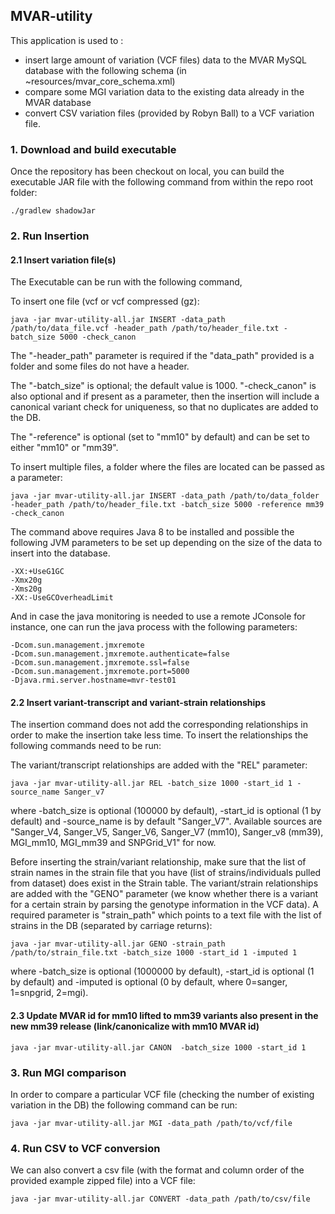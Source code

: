 ## MVAR-utility

This application is used to :
* insert large amount of variation (VCF files) data to the MVAR MySQL database with the following schema (in ~resources/mvar_core_schema.xml)
* compare some MGI variation data to the existing data already in the MVAR database
* convert CSV variation files (provided by Robyn Ball) to a VCF variation file.

### 1. Download and build executable

Once the repository has been checkout on local, you can build the executable JAR file with the following command from within the repo root folder:

```
./gradlew shadowJar
```

### 2. Run Insertion
    
#### 2.1 Insert variation file(s)
    
The Executable can be run with the following command,
    
To insert one file (vcf or vcf compressed (gz):
```
java -jar mvar-utility-all.jar INSERT -data_path /path/to/data_file.vcf -header_path /path/to/header_file.txt -batch_size 5000 -check_canon
```
   
The "-header_path" parameter is required if the "data_path" provided is a folder and some files do not have a header.
   
The "-batch_size" is optional; the default value is 1000. "-check_canon" is also optional and if present as a parameter, then the insertion will include a canonical variant check for uniqueness, so that no duplicates are added to the DB.

The "-reference" is optional (set to "mm10" by default) and can be set to either "mm10" or "mm39".

To insert multiple files, a folder where the files are located can be passed as a parameter:
```
java -jar mvar-utility-all.jar INSERT -data_path /path/to/data_folder -header_path /path/to/header_file.txt -batch_size 5000 -reference mm39 -check_canon
```
  
The command above requires Java 8 to be installed and possible the following JVM parameters to be set up depending on the size of the data to insert into the database.

```
-XX:+UseG1GC
-Xmx20g 
-Xms20g 
-XX:-UseGCOverheadLimit
```

And in case the java monitoring is needed to use a remote JConsole for instance, one can run the java process with the following parameters:   

```
-Dcom.sun.management.jmxremote 
-Dcom.sun.management.jmxremote.authenticate=false 
-Dcom.sun.management.jmxremote.ssl=false 
-Dcom.sun.management.jmxremote.port=5000 
-Djava.rmi.server.hostname=mvr-test01
```

#### 2.2 Insert variant-transcript and variant-strain relationships
    
The insertion command does not add the corresponding relationships in order to make the insertion take less time. To insert the relationships the following commands need to be run:
    
The variant/transcript relationships are added with the "REL" parameter:
    
```
java -jar mvar-utility-all.jar REL -batch_size 1000 -start_id 1 -source_name Sanger_v7
```
where -batch_size is optional (100000 by default), -start_id is optional (1 by default) and -source_name is by default "Sanger_V7". Available sources are "Sanger_V4, Sanger_V5, Sanger_V6, Sanger_V7 (mm10), Sanger_v8 (mm39), MGI_mm10, MGI_mm39 and SNPGrid_V1" for now.

Before inserting the strain/variant relationship, make sure that the list of strain names in the strain file that you have 
(list of strains/individuals pulled from dataset) does exist in the Strain table. The variant/strain relationships are added with the "GENO" parameter (we know whether there is a variant for a certain strain by parsing the genotype information in the VCF data). A required parameter is "strain_path" which points to a text file with the list of strains in the DB (separated by carriage returns):
```
java -jar mvar-utility-all.jar GENO -strain_path /path/to/strain_file.txt -batch_size 1000 -start_id 1 -imputed 1
```
where -batch_size is optional (1000000 by default), -start_id is optional (1 by default) and -imputed is optional (0 by default, where 0=sanger, 1=snpgrid, 2=mgi).

#### 2.3 Update MVAR id for mm10 lifted to mm39 variants also present in the new mm39 release (link/canonicalize with mm10 MVAR id)

```
java -jar mvar-utility-all.jar CANON  -batch_size 1000 -start_id 1
```

### 3. Run MGI comparison

In order to compare a particular VCF file (checking the number of existing variation in the DB) the following command can be run:
    
```
java -jar mvar-utility-all.jar MGI -data_path /path/to/vcf/file
``` 
     
### 4. Run CSV to VCF conversion

We can also convert a csv file (with the format and column order of the provided example zipped file) into a VCF file:
    
```
java -jar mvar-utility-all.jar CONVERT -data_path /path/to/csv/file
```